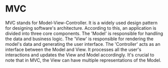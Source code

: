# MVC

MVC stands for Model-View-Controller. It is a widely used design pattern for designing software's architecture. According to this, an application is divided into three core components. The 'Model' is responsible for handling the data and business logic. The 'View' is responsible for rendering the model's data and generating the user interface. The 'Controller' acts as an interface between the Model and View. It processes all the user's interactions and updates the View and Model accordingly. It's crucial to note that in MVC, the View can have multiple representations of the Model.